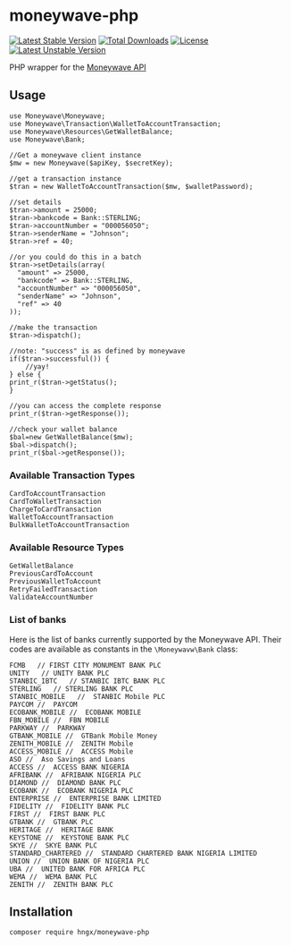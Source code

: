 # moneywave-php
[![Latest Stable Version](https://poser.pugx.org/hngx/moneywave-php/v/stable)](https://packagist.org/packages/hngx/moneywave-php) [![Total Downloads](https://poser.pugx.org/hngx/moneywave-php/downloads)](https://packagist.org/packages/hngx/moneywave-php) [![License](https://poser.pugx.org/hngx/moneywave-php/license)](https://packagist.org/packages/hngx/moneywave-php) [![Latest Unstable Version](https://poser.pugx.org/hngx/moneywave-php/v/unstable)](https://packagist.org/packages/hngx/moneywave-php)

PHP wrapper for the [Moneywave API](http://moneywave.flutterwave.com/api)

## Usage

```
use Moneywave\Moneywave;
use Moneywave\Transaction\WalletToAccountTransaction;
use Moneywave\Resources\GetWalletBalance;
use Moneywave\Bank;

//Get a moneywave client instance
$mw = new Moneywave($apiKey, $secretKey);

//get a transaction instance
$tran = new WalletToAccountTransaction($mw, $walletPassword);

//set details
$tran->amount = 25000;
$tran->bankcode = Bank::STERLING;
$tran->accountNumber = "000056050";
$tran->senderName = "Johnson";
$tran->ref = 40;

//or you could do this in a batch
$tran->setDetails(array(
  "amount" => 25000,
  "bankcode" => Bank::STERLING,
  "accountNumber" => "000056050",
  "senderName" => "Johnson",
  "ref" => 40
));

//make the transaction
$tran->dispatch();

//note: "success" is as defined by moneywave
if($tran->successful()) {
    //yay!
} else {
print_r($tran->getStatus();
}

//you can access the complete response
print_r($tran->getResponse());

//check your wallet balance
$bal=new GetWalletBalance($mw);
$bal->dispatch();
print_r($bal->getResponse());
```
### Available Transaction Types
```
CardToAccountTransaction
CardToWalletTransaction
ChargeToCardTransaction
WalletToAccountTransaction
BulkWalletToAccountTransaction
```

### Available Resource Types
```
GetWalletBalance
PreviousCardToAccount
PreviousWalletToAccount
RetryFailedTransaction
ValidateAccountNumber
```

### List of banks
Here is the list of banks currently supported by the Moneywave API. Their codes are available as constants in the `\Moneywavw\Bank` class:

```
FCMB   // FIRST CITY MONUMENT BANK PLC
UNITY   // UNITY BANK PLC
STANBIC_IBTC   // STANBIC IBTC BANK PLC
STERLING   // STERLING BANK PLC
STANBIC_MOBILE   //  STANBIC Mobile PLC
PAYCOM //  PAYCOM
ECOBANK_MOBILE //  ECOBANK MOBILE
FBN_MOBILE //  FBN MOBILE
PARKWAY //  PARKWAY
GTBANK_MOBILE //  GTBank Mobile Money
ZENITH_MOBILE //  ZENITH Mobile
ACCESS_MOBILE //  ACCESS Mobile
ASO //  Aso Savings and Loans
ACCESS //  ACCESS BANK NIGERIA
AFRIBANK //  AFRIBANK NIGERIA PLC
DIAMOND //  DIAMOND BANK PLC
ECOBANK //  ECOBANK NIGERIA PLC
ENTERPRISE //  ENTERPRISE BANK LIMITED
FIDELITY //  FIDELITY BANK PLC
FIRST //  FIRST BANK PLC
GTBANK //  GTBANK PLC
HERITAGE //  HERITAGE BANK
KEYSTONE //  KEYSTONE BANK PLC
SKYE //  SKYE BANK PLC
STANDARD_CHARTERED //  STANDARD CHARTERED BANK NIGERIA LIMITED
UNION //  UNION BANK OF NIGERIA PLC
UBA //  UNITED BANK FOR AFRICA PLC
WEMA //  WEMA BANK PLC
ZENITH //  ZENITH BANK PLC

```

## Installation

```
composer require hngx/moneywave-php
```
